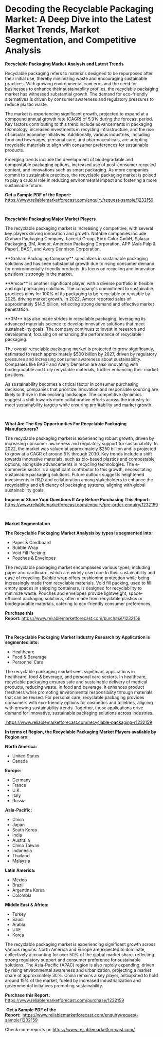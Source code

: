 <p><h1>Decoding the Recyclable Packaging Market: A Deep Dive into the Latest Market Trends, Market Segmentation, and Competitive Analysis</h1></p><p><strong>Recyclable Packaging Market Analysis and Latest Trends</strong></p>
<p><p>Recyclable packaging refers to materials designed to be repurposed after their initial use, thereby minimizing waste and encouraging sustainable practices. With growing environmental concerns and the need for businesses to enhance their sustainability profiles, the recyclable packaging market has witnessed substantial growth. The demand for eco-friendly alternatives is driven by consumer awareness and regulatory pressures to reduce plastic waste.</p><p>The market is experiencing significant growth, projected to expand at a compound annual growth rate (CAGR) of 5.3% during the forecast period. Key factors contributing to this trend include advancements in packaging technology, increased investments in recycling infrastructure, and the rise of circular economy initiatives. Additionally, various industries, including food and beverages, personal care, and pharmaceuticals, are adopting recyclable materials to align with consumer preferences for sustainable products.</p><p>Emerging trends include the development of biodegradable and compostable packaging options, increased use of post-consumer recycled content, and innovations such as smart packaging. As more companies commit to sustainable practices, the recyclable packaging market is poised to play a crucial role in reducing environmental impact and fostering a more sustainable future.</p></p>
<p><strong>Get a Sample PDF of the Report:&nbsp;</strong> <a href="https://www.reliablemarketforecast.com/enquiry/request-sample/1232159?utm_campaign=2876&utm_medium=2&utm_source=Github&utm_content=ia&utm_term=01042025&utm_id=recyclable-packaging">https://www.reliablemarketforecast.com/enquiry/request-sample/1232159</a></p>
<p>&nbsp;</p>
<p><strong>Recyclable Packaging Major Market Players</strong></p>
<p><p>The recyclable packaging market is increasingly competitive, with several key players driving innovation and growth. Notable companies include Graham Packaging Company, Lacerta Group, Ebro Color GmbH, Salazar Packaging, 3M, Amcor, American Packaging Corporation, APP (Asia Pulp & Paper), BASF, and Avery Dennison Corporation.</p><p>**Graham Packaging Company** specializes in sustainable packaging solutions and has seen substantial growth due to rising consumer demand for environmentally friendly products. Its focus on recycling and innovation positions it strongly in the market.</p><p>**Amcor** is another significant player, with a diverse portfolio in flexible and rigid packaging solutions. The company's commitment to sustainable practices aims for 100% of its packaging to be recyclable or reusable by 2025, driving market growth. In 2022, Amcor reported sales of approximately $14.5 billion, reflecting strong demand and effective market penetration.</p><p>**3M** has also made strides in recyclable packaging, leveraging its advanced materials science to develop innovative solutions that meet sustainability goals. The company continues to invest in research and development, focusing on enhancing the performance of recyclable packaging.</p><p>The overall recyclable packaging market is projected to grow significantly, estimated to reach approximately $500 billion by 2027, driven by regulatory pressures and increasing consumer awareness about sustainability. Companies like BASF and Avery Dennison are also innovating with biodegradable and truly recyclable materials, further enhancing their market positions.</p><p>As sustainability becomes a critical factor in consumer purchasing decisions, companies that prioritize innovation and responsible sourcing are likely to thrive in this evolving landscape. The competitive dynamics suggest a shift towards more collaborative efforts across the industry to meet sustainability targets while ensuring profitability and market growth.</p></p>
<p>&nbsp;</p>
<p><strong>What Are The Key Opportunities For Recyclable Packaging Manufacturers?</strong></p>
<p><p>The recyclable packaging market is experiencing robust growth, driven by increasing consumer awareness and regulatory support for sustainability. In 2022, the market was valued at approximately $250 billion and is projected to grow at a CAGR of around 5% through 2030. Key trends include a shift towards innovative materials, such as bio-based plastics and compostable options, alongside advancements in recycling technologies. The e-commerce sector is a significant contributor to this growth, necessitating sustainable packaging solutions. Future outlook suggests heightened investments in R&D and collaboration among stakeholders to enhance the recyclability and efficiency of packaging systems, aligning with global sustainability goals.</p></p>
<p><strong>Inquire or Share Your Questions If Any Before Purchasing This Report:</strong> <a href="https://www.reliablemarketforecast.com/enquiry/pre-order-enquiry/1232159?utm_campaign=2876&utm_medium=2&utm_source=Github&utm_content=ia&utm_term=01042025&utm_id=recyclable-packaging">https://www.reliablemarketforecast.com/enquiry/pre-order-enquiry/1232159</a></p>
<p>&nbsp;</p>
<p><strong>Market Segmentation</strong></p>
<p><strong>The Recyclable Packaging Market Analysis by types is segmented into:</strong></p>
<p><ul><li>Paper & Cardboard</li><li>Bubble Wrap</li><li>Void Fill Packing</li><li>Pouches & Envelopes</li></ul></p>
<p><p>The recyclable packaging market encompasses various types, including paper and cardboard, which are widely used due to their sustainability and ease of recycling. Bubble wrap offers cushioning protection while being increasingly made from recyclable materials. Void fill packing, used to fill empty spaces in shipping containers, is designed for recyclability to minimize waste. Pouches and envelopes provide lightweight, space-efficient packaging solutions, often made from recyclable plastics or biodegradable materials, catering to eco-friendly consumer preferences.</p></p>
<p><strong>Purchase this Report:&nbsp;</strong><a href="https://www.reliablemarketforecast.com/purchase/1232159?utm_campaign=2876&utm_medium=2&utm_source=Github&utm_content=ia&utm_term=01042025&utm_id=recyclable-packaging">https://www.reliablemarketforecast.com/purchase/1232159</a></p>
<p>&nbsp;</p>
<p><strong>The Recyclable Packaging Market Industry Research by Application is segmented into:</strong></p>
<p><ul><li>Healthcare</li><li>Food & Beverage</li><li>Personnel Care</li></ul></p>
<p><p>The recyclable packaging market sees significant applications in healthcare, food & beverage, and personal care sectors. In healthcare, recyclable packaging ensures safe and sustainable delivery of medical products, reducing waste. In food and beverage, it enhances product freshness while promoting environmental responsibility through materials that can be reused. For personal care, recyclable packaging provides consumers with eco-friendly options for cosmetics and toiletries, aligning with growing sustainability trends. Together, these applications drive demand for innovative, sustainable packaging solutions across industries.</p></p>
<p><a href="https://www.reliablemarketforecast.com/recyclable-packaging-r1232159?utm_campaign=2876&utm_medium=2&utm_source=Github&utm_content=ia&utm_term=01042025&utm_id=recyclable-packaging">&nbsp;https://www.reliablemarketforecast.com/recyclable-packaging-r1232159</a></p>
<p><strong>In terms of Region, the Recyclable Packaging Market Players available by Region are:</strong></p>
<p>
    <p> <strong> North America: </strong>
        <ul>
            <li>United States</li>
            <li>Canada</li>
        </ul>
        </p> 
    <p> <strong> Europe: </strong>
        <ul>
            <li>Germany</li>
            <li>France</li>
            <li>U.K.</li>
            <li>Italy</li>
            <li>Russia</li>
        </ul>
        </p> 
    <p> <strong> Asia-Pacific: </strong>
        <ul>
            <li>China</li>
            <li>Japan</li>
            <li>South Korea</li>
            <li>India</li>
            <li>Australia</li>
            <li>China Taiwan</li>
            <li>Indonesia</li>
            <li>Thailand</li>
            <li>Malaysia</li>
        </ul>
        </p> 
    <p> <strong> Latin America: </strong>
        <ul>
            <li>Mexico</li>
            <li>Brazil</li>
            <li>Argentina Korea</li>
            <li>Colombia</li>
        </ul>
        </p> 
    <p> <strong> Middle East & Africa: </strong>
        <ul>
            <li>Turkey</li>
            <li>Saudi</li>
            <li>Arabia</li>
            <li>UAE</li>
            <li>Korea</li>
        </ul>
    </p>
    </p>
<p><p>The recyclable packaging market is experiencing significant growth across various regions. North America and Europe are expected to dominate, collectively accounting for over 50% of the global market share, reflecting strong regulatory support and consumer preference for sustainable solutions. The Asia-Pacific (APAC) region is also rapidly expanding, driven by rising environmental awareness and urbanization, projecting a market share of approximately 30%. China remains a key player, anticipated to hold around 15% of the market, fueled by increased industrialization and governmental initiatives promoting sustainability.</p></p>
<p><strong>Purchase this Report: </strong><a href="https://www.reliablemarketforecast.com/purchase/1232159?utm_campaign=2876&utm_medium=2&utm_source=Github&utm_content=ia&utm_term=01042025&utm_id=recyclable-packaging">https://www.reliablemarketforecast.com/purchase/1232159</a></p>
<p>&nbsp;<strong>Get a Sample PDF of the Report:&nbsp;&nbsp;</strong><a href="https://www.reliablemarketforecast.com/enquiry/request-sample/1232159?utm_campaign=2876&utm_medium=2&utm_source=Github&utm_content=ia&utm_term=01042025&utm_id=recyclable-packaging">https://www.reliablemarketforecast.com/enquiry/request-sample/1232159</a></p>
<p><strong></strong></p>
<p>Check more reports on <a href="https://www.reliablemarketforecast.com/?utm_campaign=2876&utm_medium=2&utm_source=Github&utm_content=ia&utm_term=01042025&utm_id=recyclable-packaging">https://www.reliablemarketforecast.com/</a></p>